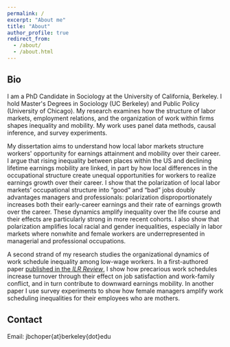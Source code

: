 ```yaml
---
permalink: /
excerpt: "About me"
title: "About"
author_profile: true
redirect_from: 
  - /about/
  - /about.html
---
```


Bio
-----
I am a PhD Candidate in Sociology at the University of California, Berkeley. I hold Master's Degrees in Sociology (UC Berkeley) and Public Policy (University of Chicago). My research examines how the structure of labor markets, employment relations, and the organization of work within firms shapes inequality and mobility. My work uses panel data methods, causal inference, and survey experiments. 

My dissertation aims to understand how local labor markets structure workers' opportunity for earnings attainment and mobility over their career. I argue that rising inequality between places within the US and declining lifetime earnings mobility are linked, in part by how local differences in the occupational structure create unequal opportunities for workers to realize earnings growth over their career. I show that the polarization of local labor markets’ occupational structure into “good” and “bad” jobs doubly advantages managers and professionals: polarization disproportionately increases both their early-career earnings and their rate of earnings growth over the career. These dynamics amplify inequality over the life course and their effects are particularly strong in more recent cohorts. I also show that polarization amplifies local racial and gender inequalities, especially in labor markets where nonwhite and female workers are underrepresented in managerial and professional occupations. 

A second strand of my research studies the organizational dynamics of work schedule inequality among low-wage workers. In a first-authored paper [published in the *ILR Review*](https://doi.org/10.1177/00197939211048484), I show how precarious work schedules increase turnover through their effect on job satisfaction and work-family conflict, and in turn contribute to downward earnings mobility. In another paper I use survey experiments to show how female managers amplify work scheduling inequalities for their employees who are mothers.

Contact
-----
Email: jbchoper{at}berkeley{dot}edu